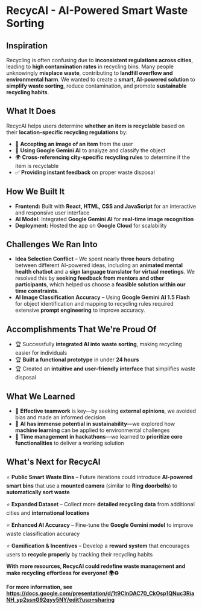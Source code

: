 # RecycAI - AI-Powered Smart Waste Sorting

## Inspiration
Recycling is often confusing due to **inconsistent regulations across cities**, leading to **high contamination rates** in recycling bins. Many people unknowingly **misplace waste**, contributing to **landfill overflow and environmental harm**. We wanted to create a **smart, AI-powered solution** to **simplify waste sorting**, reduce contamination, and promote **sustainable recycling habits**.

## What It Does
RecycAI helps users determine **whether an item is recyclable** based on their **location-specific recycling regulations** by:
- 📸 **Accepting an image of an item** from the user
- 🤖 **Using Google Gemini AI** to analyze and classify the object
- 🌍 **Cross-referencing city-specific recycling rules** to determine if the item is recyclable
- ✅ **Providing instant feedback** on proper waste disposal

## How We Built It
- **Frontend:** Built with **React, HTML, CSS and JavaScript** for an interactive and responsive user interface
- **AI Model:** Integrated **Google Gemini AI** for **real-time image recognition**
- **Deployment:** Hosted the app on **Google Cloud** for scalability

## Challenges We Ran Into
- **Idea Selection Conflict** – We spent nearly **three hours** debating between different AI-powered ideas, including an **animated mental health chatbot** and a **sign language translator for virtual meetings**. We resolved this by **seeking feedback from mentors and other participants**, which helped us choose a **feasible solution within our time constraints**.
- **AI Image Classification Accuracy** – Using **Google Gemini AI 1.5 Flash** for object identification and mapping to recycling rules required extensive **prompt engineering** to improve accuracy.

## Accomplishments That We're Proud Of
- 🏆 Successfully **integrated AI into waste sorting**, making recycling easier for individuals
- 🏆 **Built a functional prototype** in under **24 hours**
- 🏆 Created an **intuitive and user-friendly interface** that simplifies waste disposal

## What We Learned
- 📌 **Effective teamwork** is key—by seeking **external opinions**, we avoided bias and made an informed decision
- 📌 **AI has immense potential in sustainability**—we explored how **machine learning** can be applied to environmental challenges
- 📌 **Time management in hackathons**—we learned to **prioritize core functionalities** to deliver a working solution

## What's Next for RecycAI
⭐ **Public Smart Waste Bins** – Future iterations could introduce **AI-powered smart bins** that use a **mounted camera** (similar to **Ring doorbells**) to **automatically sort waste**

⭐ **Expanded Dataset** – Collect more **detailed recycling data** from additional cities and **international locations**

⭐ **Enhanced AI Accuracy** – Fine-tune the **Google Gemini model** to improve waste classification accuracy

⭐ **Gamification & Incentives** – Develop a **reward system** that encourages users to **recycle properly** by tracking their recycling habits

**With more resources, RecycAI could redefine waste management and make recycling effortless for everyone! 🌍♻️**

**For more information, see https://docs.google.com/presentation/d/1t9ClnDAC70_CkOsp1QNuc3RiaNH_yp2ssnG92qyy5NY/edit?usp=sharing**
